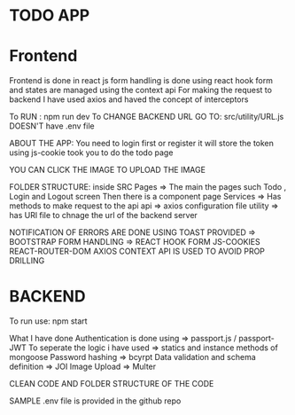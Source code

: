 # TODO APP
# Frontend
Frontend is done in react js form handling is done using react hook form and states are managed using the context api
For making the request to backend I have used axios and haved the concept of interceptors



To RUN : npm run dev
To CHANGE BACKEND URL GO TO: src/utility/URL.js
DOESN'T have .env file


ABOUT THE APP:
You need to login first or register it will store the token using js-cookie
took you to do the todo page 

YOU CAN CLICK THE IMAGE TO UPLOAD THE IMAGE

FOLDER STRUCTURE:
inside SRC
Pages => The main the pages such Todo , Login and Logout screen
Then there is a component page
Services => Has methods to make  request to the api
api => axios configuration file
utility => has URl file to chnage the url of the backend server

NOTIFICATION OF ERRORS ARE DONE USING TOAST PROVIDED => BOOTSTRAP
FORM HANDLING => REACT HOOK FORM
JS-COOKIES
REACT-ROUTER-DOM
AXIOS
CONTEXT API IS USED TO AVOID PROP DRILLING

# BACKEND

To run use: npm start

What I have done
Authentication is done using => passport.js / passport-JWT
To seperate the logic i have used => statics and instance methods of mongoose
Password hashing => bcyrpt
Data validation and schema definition => JOI
Image Upload => Multer


CLEAN CODE AND FOLDER STRUCTURE OF THE CODE

SAMPLE .env file is provided in the github repo

